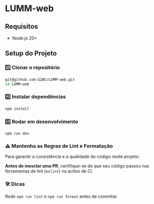 # LUMM-web

## Requisitos

- Node.js 20+

## Setup do Projeto

### 1️⃣ Clonar o repositório

```bash
git@github.com:G2BC/LUMM-web.git
cd LUMM-web
```

### 2️⃣ Instalar dependências

```bash
npm install
```

### 5️⃣ Rodar em desenvolvimento

```bash
npm run dev
```

### ⚠️ Mantenha as Regras de Lint e Formatação

Para garantir a consistência e a qualidade do código neste projeto:

**Antes de mesclar uma PR**, certifique-se de que seu código passou nas ferramentas de lint (`eslint`) na action de CI.

### 🛠️ Dicas

Rode `npm run lint` e `npm run format` antes de commitar.

